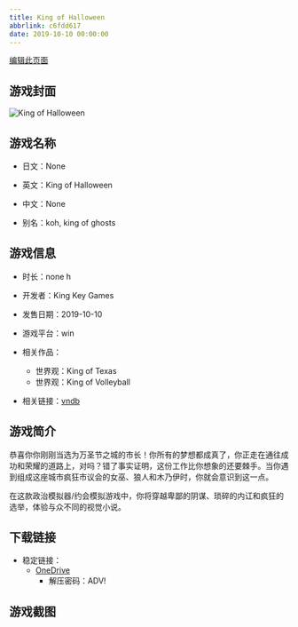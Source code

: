 ```yaml
---
title: King of Halloween
abbrlink: c6fdd617
date: 2019-10-10 00:00:00
---
```

[编辑此页面](https://github.com/ACG-3/ADV3-source/blob/main/source/_posts/games/King%20of%20Halloween.md)

## 游戏封面

![King of Halloween](https://pan.timero.xyz/onedrive/img_lib_001/King%20of%20Halloween_cover.avif)


## 游戏名称

- 日文：None
- 英文：King of Halloween
- 中文：None

- 别名：koh, king of ghosts


## 游戏信息

- 时长：none h
- 开发者：King Key Games
- 发售日期：2019-10-10
- 游戏平台：win
- 相关作品：
   - 世界观：King of Texas
   - 世界观：King of Volleyball

- 相关链接：[vndb](https://vndb.org/v26465)


## 游戏简介

恭喜你你刚刚当选为万圣节之城的市长！你所有的梦想都成真了，你正走在通往成功和荣耀的道路上，对吗？错了事实证明，这份工作比你想象的还要棘手。当你遇到组成这座城市疯狂市议会的女巫、狼人和木乃伊时，你就会意识到这一点。

在这款政治模拟器/约会模拟游戏中，你将穿越卑鄙的阴谋、琐碎的内讧和疯狂的选举，体验与众不同的视觉小说。




## 下载链接

- 稳定链接：
    - [OneDrive](https://pan.timero.xyz/onedrive/adv_lib_001/King%20of%20Halloween)
        - 解压密码：ADV!



## 游戏截图


